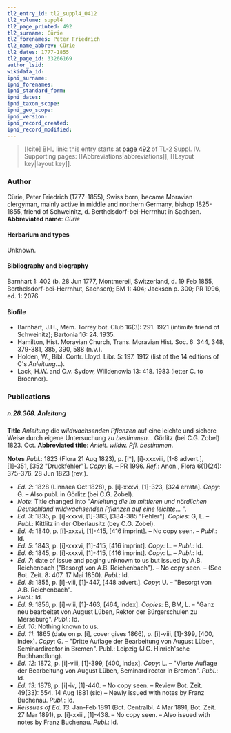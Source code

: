 ```yaml
---
tl2_entry_id: tl2_suppl4_0412
tl2_volume: suppl4
tl2_page_printed: 492
tl2_surname: Cürie
tl2_forenames: Peter Friedrich
tl2_name_abbrev: Cürie
tl2_dates: 1777-1855
tl2_page_id: 33266169
author_lsid: 
wikidata_id: 
ipni_surname: 
ipni_forenames: 
ipni_standard_form: 
ipni_dates: 
ipni_taxon_scope: 
ipni_geo_scope: 
ipni_version: 
ipni_record_created: 
ipni_record_modified:
---
```



> [!cite] BHL link: this entry starts at [page 492](https://www.biodiversitylibrary.org/page/33266169) of TL-2 Suppl. IV.
> Supporting pages: [[Abbreviations|abbreviations]], [[Layout key|layout key]].

### Author

Cürie, Peter Friedrich (1777-1855), Swiss born, became Moravian clergyman, mainly active in middle and northern Germany, bishop 1825-1855, friend of Schweinitz, d. Berthelsdorf-bei-Herrnhut in Sachsen. 
**Abbreviated name**: *Cürie*

#### Herbarium and types

Unknown.

#### Bibliography and biography

Barnhart 1: 402 (b. 28 Jun 1777, Montmereil, Switzerland, d. 19 Feb 1855, Berthelsdorf-bei-Herrnhut, Sachsen); BM 1: 404; Jackson p. 300; PR 1996, ed. 1: 2076.

#### Biofile

- Barnhart, J.H., Mem. Torrey bot. Club 16(3): 291. 1921 (intimite friend of Schweinitz); Bartonia 16: 24. 1935.
- Hamilton, Hist. Moravian Church, Trans. Moravian Hist. Soc. 6: 344, 348, 379-381, 385, 390, 588 (n.v.).
- Holden, W., Bibl. Contr. Lloyd. Libr. 5: 197. 1912 (list of the 14 editions of C's *Anleitung*...).
- Lack, H.W. and O.v. Sydow, Willdenowia 13: 418. 1983 (letter C. to Broenner).

### Publications

##### n.28.368. Anleitung

**Title**
*Anleitung* die *wildwachsenden Pflanzen* auf eine leichte und sichere Weise durch eigene Untersuchung *zu bestimmen*... Görlitz (bei C.G. Zobel) 1823. Oct.
**Abbreviated title**: *Anleit. wildw. Pfl. bestimmen*.

**Notes**
*Publ*.: 1823 (Flora 21 Aug 1823), p. \[i\*\], \[i\]-xxxviii, \[1-8 advert.\], \[1\]-351, \[352 "Druckfehler"\]. *Copy*: B. – PR 1996.
*Ref*.: Anon., Flora 6(1)(24): 375-376. 28 Jun 1823 (rev.).
- *Ed. 2*: 1828 (Linnaea Oct 1828), p. \[i\]-xxxvi, \[1\]-323, \[324 errata\]. *Copy*: G. – Also publ. in Görlitz (bei C.G. Zobel).
- *Note*: Title changed into "*Anleitung die im mittleren und nördlichen Deutschland wildwachsenden Pflanzen auf eine leichte*... ".
- *Ed. 3*: 1835, p. \[i\]-xxxvi, \[1\]-383, \[384-385 "Fehler"\]. *Copies*: G, L. – *Publ*.: Kittlitz in der Oberlausitz (bey C.G. Zobel).
- *Ed. 4*: 1840, p. \[i\]-xxxvi, \[1\]-415, \[416 imprint\]. – No copy seen. – *Publ*.: Id.
- *Ed. 5*: 1843, p. \[i\]-xxxvi, \[1\]-415, \[416 imprint\]. *Copy*: L. – *Publ*.: Id.
- *Ed. 6*: 1845, p. \[i\]-xxxvi, \[1\]-415, \[416 imprint\]. *Copy*: L. – *Publ*.: Id.
- *Ed. 7*: date of issue and paging unknown to us but issued by A.B. Reichenbach ("Besorgt von A.B. Reichenbach"). – No copy seen. – (See Bot. Zeit. 8: 407. 17 Mai 1850). *Publ*.: Id.
- *Ed. 8*: 1855, p. \[i\]-viii, \[1\]-447, \[448 advert.\]. *Copy*: U. – "Besorgt von A.B. Reichenbach".
- *Publ*.: Id.
- *Ed. 9*: 1856, p. \[i\]-viii, \[1\]-463, \[464, index\]. *Copies*: B, BM, L. – "Ganz neu bearbeitet von August Lüben, Rektor der Bürgerschulen zu Merseburg". *Publ*.: Id.
- *Ed. 10*: Nothing known to us.
- *Ed. 11*: 1865 (date on p. \[i\], cover gives 1866), p. \[i\]-viii, \[1\]-399, \[400, index\]. *Copy*: G. – "Dritte Auflage der Bearbeitung von August Lüben, Seminardirector in Bremen". Publ.: Leipzig (J.G. Hinrich'sche Buchhandlung).
- *Ed. 12*: 1872, p. \[i\]-viii, \[1\]-399, \[400, index\]. *Copy*: L. – "Vierte Auflage der Bearbeitung von August Lüben, Seminardirector in Bremen". *Publ*.: Id.
- *Ed. 13*: 1878, p. \[i\]-iv, \[1\]-440. – No copy seen. – Review Bot. Zeit. 49(33): 554. 14 Aug 1881 (sic) – Newly issued with notes by Franz Buchenau. *Publ*.: Id.
- *Reissues of Ed. 13*: Jan-Feb 1891 (Bot. Centralbl. 4 Mar 1891, Bot. Zeit. 27 Mar 1891), p. \[i\]-xxiii, \[1\]-438. – No copy seen. – Also issued with notes by Franz Buchenau. *Publ*.: Id.

